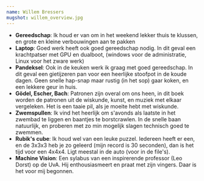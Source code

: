 ```yaml
---
name: Willem Bressers
mugshot: willem_overview.jpg
---
```


* **Gereedschap**:  Ik houd er van om in het weekend lekker thuis te klussen, en grote en kleine verbouwingen aan te pakken
* **Laptop**:  Goed werk heeft ook goed gereedschap nodig. In dit geval een krachtpatser met GPU en dualboot, (windows voor de administratie, Linux voor het zware werk)
* **Pandeksel**: Ook in de keuken werk ik graag met goed gereedschap. In dit geval een gietijzeren pan voor een heerlijke stoofpot in de koude dagen. Geen snelle hap-snap maar rustig (in het sop) gaar koken, en een lekkere geur in huis.
* **Gödel, Escher, Bach**: Patronen zijn overal om ons heen, in dit boek worden de patronen uit de wiskunde, kunst, en muziek met elkaar vergeleken. Het is een taaie pil, als je moeite hebt met wiskunde.
* **Zwemspullen**: Ik vind het heerlijk om s'avonds als laatste in het zwembad te liggen en baantjes te borstcrawlen. In de snelle baan natuurlijk, en proberen met zo min mogelijk slagen technisch goed te zwemmen.
* **Rubik's cube**: Ik houd wel van een leuke puzzel. Iedereen heeft er een, en de 3x3x3 heb je zo geleerd (mijn record is 30 seconden), dan is het tijd voor een 4x4x4. Ligt meestal in de auto (voor in de file's).
* **Machine Vision**: Een sylabus van een inspirerende professor (Leo Dorst) op de UvA. Hij enthousiasmeert en praat met zijn vingers. Daar is het voor mij begonnen.
